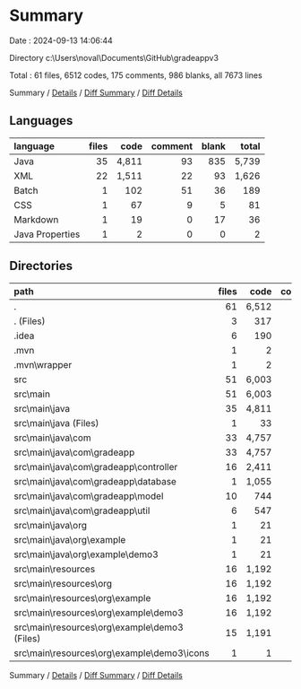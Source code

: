 # Summary

Date : 2024-09-13 14:06:44

Directory c:\\Users\\noval\\Documents\\GitHub\\gradeappv3

Total : 61 files,  6512 codes, 175 comments, 986 blanks, all 7673 lines

Summary / [Details](details.md) / [Diff Summary](diff.md) / [Diff Details](diff-details.md)

## Languages
| language | files | code | comment | blank | total |
| :--- | ---: | ---: | ---: | ---: | ---: |
| Java | 35 | 4,811 | 93 | 835 | 5,739 |
| XML | 22 | 1,511 | 22 | 93 | 1,626 |
| Batch | 1 | 102 | 51 | 36 | 189 |
| CSS | 1 | 67 | 9 | 5 | 81 |
| Markdown | 1 | 19 | 0 | 17 | 36 |
| Java Properties | 1 | 2 | 0 | 0 | 2 |

## Directories
| path | files | code | comment | blank | total |
| :--- | ---: | ---: | ---: | ---: | ---: |
| . | 61 | 6,512 | 175 | 986 | 7,673 |
| . (Files) | 3 | 317 | 56 | 59 | 432 |
| .idea | 6 | 190 | 0 | 0 | 190 |
| .mvn | 1 | 2 | 0 | 0 | 2 |
| .mvn\\wrapper | 1 | 2 | 0 | 0 | 2 |
| src | 51 | 6,003 | 119 | 927 | 7,049 |
| src\\main | 51 | 6,003 | 119 | 927 | 7,049 |
| src\\main\\java | 35 | 4,811 | 93 | 835 | 5,739 |
| src\\main\\java (Files) | 1 | 33 | 0 | 10 | 43 |
| src\\main\\java\\com | 33 | 4,757 | 91 | 821 | 5,669 |
| src\\main\\java\\com\\gradeapp | 33 | 4,757 | 91 | 821 | 5,669 |
| src\\main\\java\\com\\gradeapp\\controller | 16 | 2,411 | 41 | 419 | 2,871 |
| src\\main\\java\\com\\gradeapp\\database | 1 | 1,055 | 10 | 82 | 1,147 |
| src\\main\\java\\com\\gradeapp\\model | 10 | 744 | 21 | 201 | 966 |
| src\\main\\java\\com\\gradeapp\\util | 6 | 547 | 19 | 119 | 685 |
| src\\main\\java\\org | 1 | 21 | 2 | 4 | 27 |
| src\\main\\java\\org\\example | 1 | 21 | 2 | 4 | 27 |
| src\\main\\java\\org\\example\\demo3 | 1 | 21 | 2 | 4 | 27 |
| src\\main\\resources | 16 | 1,192 | 26 | 92 | 1,310 |
| src\\main\\resources\\org | 16 | 1,192 | 26 | 92 | 1,310 |
| src\\main\\resources\\org\\example | 16 | 1,192 | 26 | 92 | 1,310 |
| src\\main\\resources\\org\\example\\demo3 | 16 | 1,192 | 26 | 92 | 1,310 |
| src\\main\\resources\\org\\example\\demo3 (Files) | 15 | 1,191 | 26 | 92 | 1,309 |
| src\\main\\resources\\org\\example\\demo3\\icons | 1 | 1 | 0 | 0 | 1 |

Summary / [Details](details.md) / [Diff Summary](diff.md) / [Diff Details](diff-details.md)